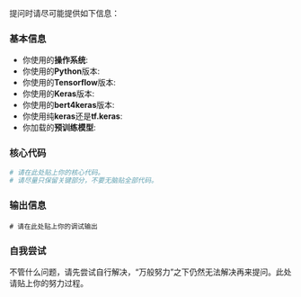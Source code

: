 提问时请尽可能提供如下信息：

### 基本信息
- 你使用的**操作系统**: 
- 你使用的**Python**版本: 
- 你使用的**Tensorflow**版本: 
- 你使用的**Keras**版本: 
- 你使用的**bert4keras**版本: 
- 你使用纯**keras**还是**tf.keras**: 
- 你加载的**预训练模型**:

### 核心代码
```python
# 请在此处贴上你的核心代码。
# 请尽量只保留关键部分，不要无脑贴全部代码。
```

### 输出信息
```shell
# 请在此处贴上你的调试输出
```

### 自我尝试
不管什么问题，请先尝试自行解决，“万般努力”之下仍然无法解决再来提问。此处请贴上你的努力过程。

